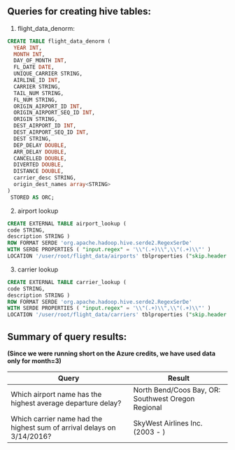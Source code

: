 ## Queries for creating hive tables:

1. flight_data_denorm:

```sql
CREATE TABLE flight_data_denorm (
  YEAR INT, 
  MONTH INT,
  DAY_OF_MONTH INT,
  FL_DATE DATE,
  UNIQUE_CARRIER STRING,
  AIRLINE_ID INT,
  CARRIER STRING,
  TAIL_NUM STRING,
  FL_NUM STRING,
  ORIGIN_AIRPORT_ID INT,
  ORIGIN_AIRPORT_SEQ_ID INT,
  ORIGIN STRING,
  DEST_AIRPORT_ID INT,
  DEST_AIRPORT_SEQ_ID INT,
  DEST STRING,
  DEP_DELAY DOUBLE,
  ARR_DELAY DOUBLE,
  CANCELLED DOUBLE,
  DIVERTED DOUBLE,
  DISTANCE DOUBLE,
  carrier_desc STRING,
  origin_dest_names array<STRING> 
)
 STORED AS ORC;
```

2. airport lookup

```sql
CREATE EXTERNAL TABLE airport_lookup ( 
code STRING,
description STRING ) 
ROW FORMAT SERDE 'org.apache.hadoop.hive.serde2.RegexSerDe' 
WITH SERDE PROPERTIES ( "input.regex" = '\\"(.+)\\",\\"(.+)\\"' ) 
LOCATION '/user/root/flight_data/airports' tblproperties ("skip.header.line.count"="1");
```





3. carrier lookup

```sql
CREATE EXTERNAL TABLE carrier_lookup ( 
code STRING,
description STRING ) 
ROW FORMAT SERDE 'org.apache.hadoop.hive.serde2.RegexSerDe' 
WITH SERDE PROPERTIES ( "input.regex" = '\\"(.+)\\",\\"(.+)\\"' ) 
LOCATION '/user/root/flight_data/carriers' tblproperties ("skip.header.line.count"="1");
```



## Summary of query results:

**(Since we were running short on the Azure credits, we have used data only for month=3)**

| Query | Result                                 |
|---------------|--------------------------------------------------|
| Which airport name has the highest average departure delay?      | North Bend/Coos Bay, OR: Southwest Oregon Regional   |
| Which carrier name had the highest sum of arrival delays on 3/14/2016?      | SkyWest Airlines Inc. (2003 - )| 
  
  
